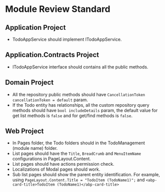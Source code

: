 # Module Review Standard

## Application Project

* TodoAppService should implement ITodoAppService.

## Application.Contracts Project

* ITodoAppService interface should contains all the public methods.

## Domain Project

* All the repository public methods should have `CancellationToken cancellationToken = default` param.
* If the Todo entity has relationships, all the custom repository query methods should have `bool includeDetails` param, the default value for get list methods is `false` and for get/find methods is `false`.

## Web Project

* In Pages folder, the Todo folders should in the TodoManagement (module name) folder.
* List pages should have the `Title`, `BreadCrumb` and `MenuItemName` configurations in PageLayout.Content.
* List pages should have actions permission check.
* Localizations of Modal pages should work.
* Sub list pages should show the parent entity identification. For example, using `PageLayout.Content.Title = "TodoItem (TodoName1)";` and `<abp-card-title>TodoItem (TodoName1)</abp-card-title>`
```
